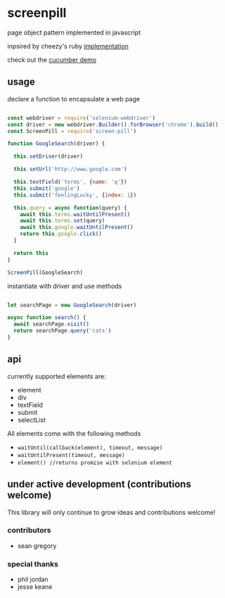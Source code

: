 # screenpill

page object pattern implemented in javascript

inpsired by cheezy's ruby [implementation](https://github.com/cheezy/page-object)

check out the [cucumber demo](https://github.com/skinnyjames/cucumber-js)

## usage

declare a function to encapsulate a web page

```javascript

const webdriver = require('selenium-webdriver')
const driver = new webdriver.Builder().forBrowser('chrome').build()
const ScreenPill = require('screen-pill')

function GoogleSearch(driver) {

  this.setDriver(driver)

  this.setUrl('http://www.google.com')

  this.textField('terms', {name: 'q'})
  this.submit('google')
  this.submit('feelingLucky', {index: 1})

  this.query = async function(query) {
    await this.terms.waitUntilPresent()
    await this.terms.set(query)
    await this.google.waitUntilPresent()
    return this.google.click()
  }

  return this
}

ScreenPill(GoogleSearch)

```
instantiate with driver and use methods

```javascript

let searchPage = new GoogleSearch(driver)

async function search() {
  await searchPage.visit()
  return searchPage.query('cats')
}

```

## api

currently supported elements are:

* element
* div
* textField
* submit
* selectList

All elements come with the following methods

* `waitUntil(callback(element), timeout, message)`
* `waitUntilPresent(timeout, message)`
* `element() //returns promise with selenium element`

## under active development (contributions welcome)

This library will only continue to grow
ideas and contributions welcome!

### contributors

* sean gregory

### special thanks

* phil jordan
* jesse keane


